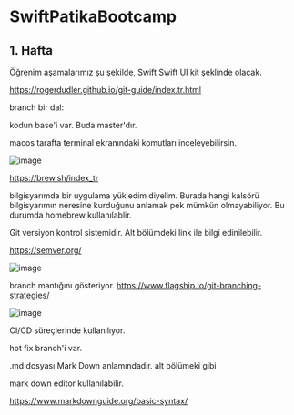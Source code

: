 # SwiftPatikaBootcamp

## 1. Hafta 

Öğrenim aşamalarımız şu şekilde,
Swift
Swift UI kit şeklinde olacak.

https://rogerdudler.github.io/git-guide/index.tr.html

branch bir dal: 

kodun base'i var. Buda master'dır.

macos tarafta terminal ekranındaki komutları inceleyebilirsin.

![image](https://user-images.githubusercontent.com/44713722/190844253-d27e485a-b47a-40e6-bddb-c5d270f1e1fb.png)

https://brew.sh/index_tr 

bilgisyarımda bir uygulama yükledim diyelim. Burada hangi kalsörü bilgisyarımın neresine kurduğunu anlamak pek mümkün olmayabiliyor. Bu durumda homebrew kullanılablir.

Git versiyon kontrol sistemidir. Alt bölümdeki link ile bilgi edinilebilir.

https://semver.org/

![image](https://user-images.githubusercontent.com/44713722/190845274-fe702f29-31de-40c4-8321-cd76d2505675.png)

branch mantığını gösteriyor.
https://www.flagship.io/git-branching-strategies/  

![image](https://user-images.githubusercontent.com/44713722/190845451-bf96c253-3709-458c-9fa4-ac95afdcda83.png)

CI/CD süreçlerinde kullanılıyor. 

hot fix branch'i var.

.md dosyası Mark Down anlamındadır. alt bölümeki gibi 

mark down editor kullanılabilir.

https://www.markdownguide.org/basic-syntax/ 



